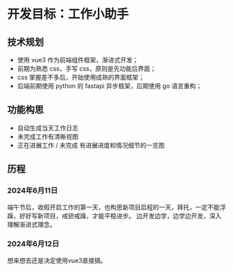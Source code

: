 # 开发目标：工作小助手

## 技术规划

- 使用 vue3 作为前端组件框架，渐进式开发；
- 前期为熟悉 css，手写 css，原则是先功能后界面；
- css 掌握差不多后，开始使用成熟的界面框架；
- 后端前期使用 python 的 fastapi 异步框架，后期使用 go 语言重构；


## 功能构思

- 自动生成当天工作日志
- 未完成工作有清晰视图
- 正在进展工作 / 未完成 有进展进度和情况细节的一览图


## 历程 

### 2024年6月11日

端午节后，收假开启工作的第一天，也构思新项目启程的一天，拜托，一定不能浮躁，好好写新项目，戒骄戒躁，才能平稳进步。
边开发边学，边学边开发，深入理解渐进式理念。

### 2024年6月12日

想来想去还是决定使用vue3直接搞。


